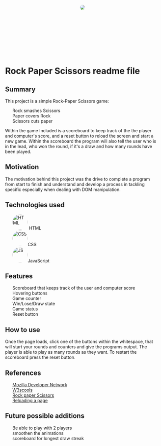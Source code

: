 <DOCTYPE html>
<html>
<head>
<style>
    .img{
        height:300px;
        display: flex;
        align-items: center;
        justify-content: center;
    }
    img{
        border-radius: 100%;
    }
    li{
        list-style-type: none;
    }
    .icons{
        height: 50px;
        border-radius: 100%:
    }
</style>
</head>
<body>
<div class='img'>
<img src='https://media.istockphoto.com/id/1056840214/vector/rock-paper-scissors-vector-illustration.jpg?s=612x612&w=0&k=20&c=6KEBfon5f9BXXhLiu9JfOk6EHsM193SiWMcqDjN1jqM='></div>
<h1>Rock Paper Scissors readme file</h1>
<h2>Summary</h2>
<p>This project is a simple Rock-Paper Scissors game:
<ul>
<li>Rock smashes Scissors</li>
<li>Paper covers Rock</li>
<li>Scissors cuts paper</li>
</ul>
Within the game Included is a scoreboard to keep track of the the player and computer's score, and a reset button to reload the screen and start a new game. Within the scoreboard the program will also tell the user who is in the lead, who won the round, if it's a draw and how many rounds have been played.
</p>
<h2>Motivation</h2>
<p>The motivation behind this project was the drive to complete a program from start to finish and understand and develop a process in tackling specific especially when dealing with DOM manipulation. </p>
<h2>Technologies used</h2>
<ul>
<li> <img src='https://w7.pngwing.com/pngs/201/90/png-transparent-logo-html-html5.png' alt='HTML' class='icons'> HTML</li>
<li><img src='https://icon-library.com/images/css3-icon/css3-icon-10.jpg' alt='CSS' class='icons'>CSS</li>
<li><img src='https://www.citypng.com/public/uploads/preview/js-javascript-round-logo-icon-png-11662226392lsrrajcm0y.png?v=2023071416' alt='JS' class='icons'>JavaScript</li>
</ul>
<h2>Features</h2>
<ul>
<li>Scoreboard that keeps track of the user and computer score</li>
<li>Hovering buttons</li>
<li>Game counter</li>
<li>Win/Lose/Draw state</li>
<li>Game status</li>
<li>Reset button</li>
</ul>
<h2>How to use</h2>
<p>Once the page loads, click one of the buttons within the whitespace, that will start your rounds and counters and give the programs output. The player is able to play as many rounds as they want. To restart the scoreboard press the reset button.</p>
<h2>References</h2>
<ul>
<li><a href='https://developer.mozilla.org/en-US/'>Mozilla Developer Network</a></li>
<li><a href='https://www.w3schools.com/'>W3scools</a></li>
<li><a href='https://www.youtube.com/watch?v=jaVNP3nIAv0'>Rock paper Scissors</a></li>
<li><a href='https://www.freecodecamp.org/news/javascript-refresh-page-how-to-reload-a-page-in-js/#:~:text=The%20simplest%20way%20to%20refresh,and%20loading%20the%20latest%20content.'>Reloading a page</a></li>
</ul>
<h2>Future possible additions</h2>
<ul>
<li>Be able to play with 2 players</li>
<li>smoothen the animations</li>
<li>scoreboard for longest draw streak</li>
</ul>
</body>
</html>




